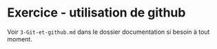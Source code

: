 # Exercice - utilisation de github

Voir `3-Git-et-github.md` dans le dossier documentation si besoin à tout moment.

## 